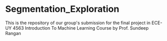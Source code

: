 # Segmentation_Exploration
This is the repository of our group's submission for the final project in ECE-UY 4563 Introduction To Machine Learning Course by Prof. Sundeep Rangan

